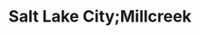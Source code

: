 ---
title: Salt Lake City;Millcreek
url: /salt-lake-city-millcreek/
latitude: 40.7
longitude: -111.851
---